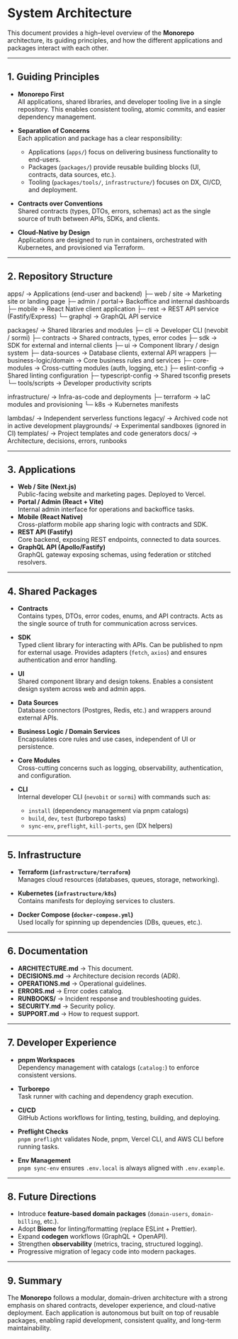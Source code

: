 # System Architecture

This document provides a high–level overview of the **Monorepo** architecture, its guiding principles, and how the different applications and packages interact with each other.

---

## 1. Guiding Principles

- **Monorepo First**  
  All applications, shared libraries, and developer tooling live in a single repository. This enables consistent tooling, atomic commits, and easier dependency management.

- **Separation of Concerns**  
  Each application and package has a clear responsibility:
  - Applications (`apps/`) focus on delivering business functionality to end-users.
  - Packages (`packages/`) provide reusable building blocks (UI, contracts, data sources, etc.).
  - Tooling (`packages/tools/`, `infrastructure/`) focuses on DX, CI/CD, and deployment.

- **Contracts over Conventions**  
  Shared contracts (types, DTOs, errors, schemas) act as the single source of truth between APIs, SDKs, and clients.

- **Cloud-Native by Design**  
  Applications are designed to run in containers, orchestrated with Kubernetes, and provisioned via Terraform.

---

## 2. Repository Structure

apps/ → Applications (end-user and backend)
├─ web / site → Marketing site or landing page
├─ admin / portal→ Backoffice and internal dashboards
├─ mobile → React Native client application
├─ rest → REST API service (Fastify/Express)
└─ graphql → GraphQL API service

packages/ → Shared libraries and modules
├─ cli → Developer CLI (nevobit / sormi)
├─ contracts → Shared contracts, types, error codes
├─ sdk → SDK for external and internal clients
├─ ui → Component library / design system
├─ data-sources → Database clients, external API wrappers
├─ business-logic/domain → Core business rules and services
├─ core-modules → Cross-cutting modules (auth, logging, etc.)
├─ eslint-config → Shared linting configuration
├─ typescript-config → Shared tsconfig presets
└─ tools/scripts → Developer productivity scripts

infrastructure/ → Infra-as-code and deployments
├─ terraform → IaC modules and provisioning
└─ k8s → Kubernetes manifests

lambdas/ → Independent serverless functions
legacy/ → Archived code not in active development
playgrounds/ → Experimental sandboxes (ignored in CI)
templates/ → Project templates and code generators
docs/ → Architecture, decisions, errors, runbooks

---

## 3. Applications

- **Web / Site (Next.js)**  
  Public-facing website and marketing pages. Deployed to Vercel.
- **Portal / Admin (React + Vite)**  
  Internal admin interface for operations and backoffice tasks.
- **Mobile (React Native)**  
  Cross-platform mobile app sharing logic with contracts and SDK.
- **REST API (Fastify)**  
  Core backend, exposing REST endpoints, connected to data sources.
- **GraphQL API (Apollo/Fastify)**  
  GraphQL gateway exposing schemas, using federation or stitched resolvers.

---

## 4. Shared Packages

- **Contracts**  
  Contains types, DTOs, error codes, enums, and API contracts. Acts as the single source of truth for communication across services.

- **SDK**  
  Typed client library for interacting with APIs. Can be published to npm for external usage. Provides adapters (`fetch`, `axios`) and ensures authentication and error handling.

- **UI**  
  Shared component library and design tokens. Enables a consistent design system across web and admin apps.

- **Data Sources**  
  Database connectors (Postgres, Redis, etc.) and wrappers around external APIs.

- **Business Logic / Domain Services**  
  Encapsulates core rules and use cases, independent of UI or persistence.

- **Core Modules**  
  Cross-cutting concerns such as logging, observability, authentication, and configuration.

- **CLI**  
  Internal developer CLI (`nevobit` or `sormi`) with commands such as:
  - `install` (dependency management via pnpm catalogs)
  - `build`, `dev`, `test` (turborepo tasks)
  - `sync-env`, `preflight`, `kill-ports`, `gen` (DX helpers)

---

## 5. Infrastructure

- **Terraform (`infrastructure/terraform`)**  
  Manages cloud resources (databases, queues, storage, networking).

- **Kubernetes (`infrastructure/k8s`)**  
  Contains manifests for deploying services to clusters.

- **Docker Compose (`docker-compose.yml`)**  
  Used locally for spinning up dependencies (DBs, queues, etc.).

---

## 6. Documentation

- **ARCHITECTURE.md** → This document.
- **DECISIONS.md** → Architecture decision records (ADR).
- **OPERATIONS.md** → Operational guidelines.
- **ERRORS.md** → Error codes catalog.
- **RUNBOOKS/** → Incident response and troubleshooting guides.
- **SECURITY.md** → Security policy.
- **SUPPORT.md** → How to request support.

---

## 7. Developer Experience

- **pnpm Workspaces**  
  Dependency management with catalogs (`catalog:`) to enforce consistent versions.

- **Turborepo**  
  Task runner with caching and dependency graph execution.

- **CI/CD**  
  GitHub Actions workflows for linting, testing, building, and deploying.

- **Preflight Checks**  
  `pnpm preflight` validates Node, pnpm, Vercel CLI, and AWS CLI before running tasks.

- **Env Management**  
  `pnpm sync-env` ensures `.env.local` is always aligned with `.env.example`.

---

## 8. Future Directions

- Introduce **feature-based domain packages** (`domain-users`, `domain-billing`, etc.).
- Adopt **Biome** for linting/formatting (replace ESLint + Prettier).
- Expand **codegen** workflows (GraphQL + OpenAPI).
- Strengthen **observability** (metrics, tracing, structured logging).
- Progressive migration of legacy code into modern packages.

---

## 9. Summary

The **Monorepo** follows a modular, domain-driven architecture with a strong emphasis on shared contracts, developer experience, and cloud-native deployment. Each application is autonomous but built on top of reusable packages, enabling rapid development, consistent quality, and long-term maintainability.
